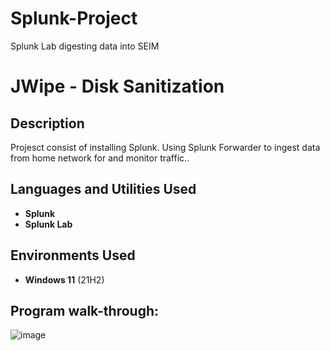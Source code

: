 # Splunk-Project
Splunk Lab digesting data into SEIM
<h1>JWipe - Disk Sanitization</h1>

 

<h2>Description</h2>
Projesct consist of installing Splunk. Using Splunk Forwarder to ingest data from home network for and monitor traffic..
<br />


<h2>Languages and Utilities Used</h2>

- <b>Splunk</b> 
- <b>Splunk Lab</b>

<h2>Environments Used </h2>

- <b>Windows 11</b> (21H2)

<h2>Program walk-through:</h2>

![image](https://github.com/Rory33160/Splunk-Project/assets/47018034/054b6111-c12b-4d41-940f-2faf5a70a2c2)
